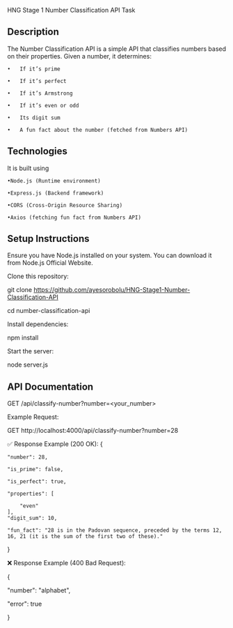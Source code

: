 HNG Stage 1 Number Classification API Task

## Description
The Number Classification API is a simple API that classifies numbers based on their properties. Given a number, it determines:

	•	If it’s prime
 
	•	If it’s perfect
 
	•	If it’s Armstrong
 
	•	If it’s even or odd
 
	•	Its digit sum
 
	•	A fun fact about the number (fetched from Numbers API)

## Technologies
It is built using

	•Node.js (Runtime environment)
 
	•Express.js (Backend framework)
 
	•CORS (Cross-Origin Resource Sharing)
 
	•Axios (fetching fun fact from Numbers API)

## Setup Instructions
Ensure you have Node.js installed on your system. You can download it from Node.js Official Website.

Clone this repository:

git clone https://github.com/ayesorobolu/HNG-Stage1-Number-Classification-API

cd number-classification-api

Install dependencies:

npm install

Start the server:

node server.js

## API Documentation
GET /api/classify-number?number=<your_number>

Example Request:

GET http://localhost:4000/api/classify-number?number=28

✅ Response Example (200 OK):
{

    "number": 28,
    
    "is_prime": false,
    
    "is_perfect": true,
    
    "properties": [
    
        "even"
    ],
    "digit_sum": 10,
    
    "fun_fact": "28 is in the Padovan sequence, preceded by the terms 12, 16, 21 (it is the sum of the first two of these)."
}

❌ Response Example (400 Bad Request):

{

  "number": "alphabet",
  
  "error": true
  
}
